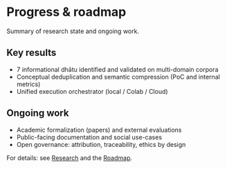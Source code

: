 # Progress & roadmap

Summary of research state and ongoing work.

## Key results
- 7 informational dhātu identified and validated on multi-domain corpora
- Conceptual deduplication and semantic compression (PoC and internal metrics)
- Unified execution orchestrator (local / Colab / Cloud)

## Ongoing work
- Academic formalization (papers) and external evaluations
- Public-facing documentation and social use-cases
- Open governance: attribution, traceability, ethics by design

For details: see [Research](research/index.md) and the [Roadmap](operations/devops/roadmap.md).
